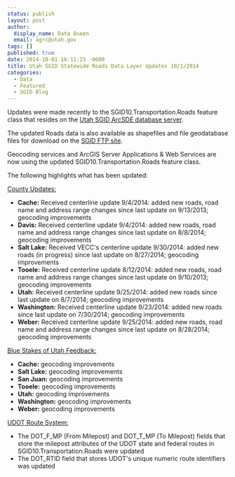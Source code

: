 ```yaml
---
status: publish
layout: post
author:
  display_name: Data Queen
  email: agrc@utah.gov
tags: []
published: true
date: 2014-10-01 16:11:23 -0600
title: Utah SGID Statewide Roads Data Layer Updates 10/1/2014
categories:
  - Data
  - Featured
  - SGID Blog
---
```

<p>Updates were made recently to the SGID10.Transportation.Roads feature class that resides on the <a href="{{ "/data/how-to-connect-to-the-sgid-via-sde/" | prepend: site.baseurl }}">Utah SGID ArcSDE database server</a>.</p>
<p>The updated Roads data is also available as shapefiles and file geodatabase files for download on the <a href="ftp://ftp.agrc.utah.gov/UtahSGID_Vector/UTM12_NAD83/TRANSPORTATION/PackagedData/_Statewide/UtahRoadAndHighwaySystem/">SGID FTP site</a>.</p>
<p>Geocoding services and ArcGIS Server Applications & Web Services are now using the updated SGID10.Transportation.Roads feature class.</p>
<p>The following highlights what has been updated:</p>
<p><span style="text-decoration: underline;">County Updates:</span></p>
<ul>
<li><strong>Cache:</strong> Received centerline update 9/4/2014: added new roads, road name and address range changes since last update on 9/13/2013; geocoding improvements</li>
<li><strong>Davis:</strong> Received centerline update 9/4/2014: added new roads, road name and address range changes since last update on 8/8/2014; geocoding improvements</li>
<li><strong>Salt Lake:</strong> Received VECC's centerline update 9/30/2014: added new roads (in progress) since last update on 8/27/2014; geocoding improvements</li>
<li><strong>Tooele:</strong> Received centerline update 8/12/2014: added new roads, road name and address range changes since last update on 9/10/2013; geocoding improvements</li>
<li><strong>Utah:</strong> Received centerline update 9/25/2014: added new roads since last update on 8/7/2014; geocoding improvements</li>
<li><strong>Washington:</strong> Received centerline update 9/23/2014: added new roads since last update on 7/30/2014; geocoding improvements</li>
<li><strong>Weber:</strong> Received centerline update 9/25/2014: added new roads, road name and address range changes since last update on 8/28/2014; geocoding improvements</li>
</ul>
<p><span style="text-decoration: underline;">Blue Stakes of Utah Feedback:</span></p>
<ul>
<li><strong>Cache:</strong> geocoding improvements</li>
<li><strong>Salt Lake:</strong> geocoding improvements</li>
<li><strong>San Juan:</strong> geocoding improvements</li>
<li><strong>Tooele:</strong> geocoding improvements</li>
<li><strong>Utah:</strong> geocoding improvements</li>
<li><strong>Washington:</strong> geocoding improvements</li>
<li><strong>Weber:</strong> geocoding improvements</li>
</ul>
<p><span style="text-decoration: underline;">UDOT Route System:</span></p>
<ul>
<li>The DOT_F_MP (From Milepost) and DOT_T_MP (To Milepost) fields that store the milepost attributes of the UDOT state and federal routes in SGID10.Transportation.Roads were updated</li>
<li>The DOT_RTID field that stores UDOT's unique numeric route identifiers was updated</li>
</ul>
</ul>
</ul>
